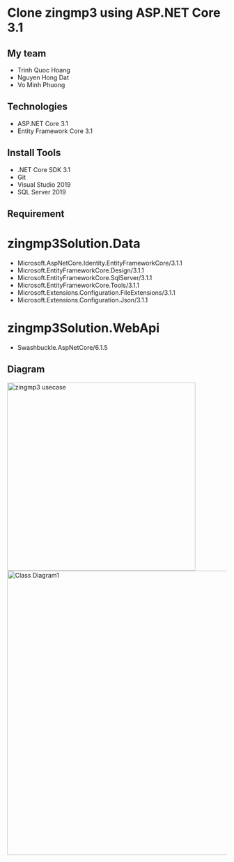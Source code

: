 # Clone zingmp3 using ASP.NET Core 3.1
## My team
- Trinh Quoc Hoang
- Nguyen Hong Dat
- Vo Minh Phuong
## Technologies
- ASP.NET Core 3.1
- Entity Framework Core 3.1
## Install Tools
- .NET Core SDK 3.1
- Git
- Visual Studio 2019
- SQL Server 2019
## Requirement
# zingmp3Solution.Data
- Microsoft.AspNetCore.Identity.EntityFrameworkCore/3.1.1
- Microsoft.EntityFrameworkCore.Design/3.1.1
- Microsoft.EntityFrameworkCore.SqlServer/3.1.1
- Microsoft.EntityFrameworkCore.Tools/3.1.1
- Microsoft.Extensions.Configuration.FileExtensions/3.1.1
- Microsoft.Extensions.Configuration.Json/3.1.1
# zingmp3Solution.WebApi
- Swashbuckle.AspNetCore/6.1.5
## Diagram
<img width="432" alt="zingmp3 usecase" src="https://user-images.githubusercontent.com/40319325/126893430-e1a9d45a-d1a8-40a8-bdcd-abcc29e12551.png">
<img width="653" alt="Class Diagram1" src="https://user-images.githubusercontent.com/40319325/128200519-11d88fc4-c146-43c0-b669-e9e64fb4e75f.png">
